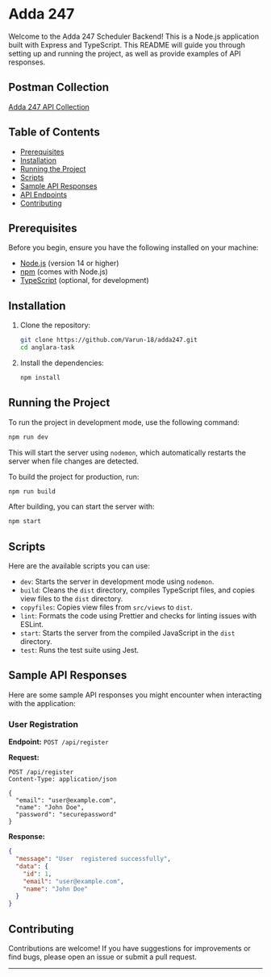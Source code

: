 # Adda 247

Welcome to the Adda 247 Scheduler Backend! This is a Node.js application built with Express and TypeScript. This README will guide you through setting up and running the project, as well as provide examples of API responses.

<!-- ## Deployment

The project has been successfully deployed on Render. Please note that the deployment is done on a free instance, which means the initial request can take up to 50 seconds for the instance to boot up and start running.
deployed url : https://anglara-task.onrender.com -->

## Postman Collection

[Adda 247 API Collection](https://varuns-team.postman.co/workspace/Varun's-Team-Workspace~ea98c8e3-d699-442f-8220-5699167b76d9/collection/28422425-417c154c-ef62-4b2d-8169-74dd2031826d?action=share&creator=28422425)

## Table of Contents

- [Prerequisites](#prerequisites)
- [Installation](#installation)
- [Running the Project](#running-the-project)
- [Scripts](#scripts)
- [Sample API Responses](#sample-api-responses)
- [API Endpoints](#api-endpoints)
- [Contributing](#contributing)

## Prerequisites

Before you begin, ensure you have the following installed on your machine:

- [Node.js](https://nodejs.org/) (version 14 or higher)
- [npm](https://www.npmjs.com/) (comes with Node.js)
- [TypeScript](https://www.typescriptlang.org/) (optional, for development)

## Installation

1. Clone the repository:

   ```bash
   git clone https://github.com/Varun-18/adda247.git
   cd anglara-task
   ```

2. Install the dependencies:

   ```bash
   npm install
   ```

## Running the Project

To run the project in development mode, use the following command:

```bash
npm run dev
```

This will start the server using `nodemon`, which automatically restarts the server when file changes are detected.

To build the project for production, run:

```bash
npm run build
```

After building, you can start the server with:

```bash
npm start
```

## Scripts

Here are the available scripts you can use:

- `dev`: Starts the server in development mode using `nodemon`.
- `build`: Cleans the `dist` directory, compiles TypeScript files, and copies view files to the `dist` directory.
- `copyfiles`: Copies view files from `src/views` to `dist`.
- `lint`: Formats the code using Prettier and checks for linting issues with ESLint.
- `start`: Starts the server from the compiled JavaScript in the `dist` directory.
- `test`: Runs the test suite using Jest.

## Sample API Responses

Here are some sample API responses you might encounter when interacting with the application:

### User Registration

**Endpoint:** `POST /api/register`

**Request:**

```http
POST /api/register
Content-Type: application/json

{
  "email": "user@example.com",
  "name": "John Doe",
  "password": "securepassword"
}
```

**Response:**

```json
{
  "message": "User  registered successfully",
  "data": {
    "id": 1,
    "email": "user@example.com",
    "name": "John Doe"
  }
}
```

<!-- ### User Login

**Endpoint:** `POST /api/login`

**Request:**

```http
POST /api/login
Content-Type: application/json

{
  "email": "user@example.com",
  "password": "securepassword"
}
```

**Response:**

```json
{
  "message": "Login successful"
}
```

### Delete Category

**Endpoint:** `DELETE /api/categories/:id`

**Request:**

```http
DELETE /api/categories/1
```

**Response:**

```json
{
  "message": "Category deleted successfully"
}
```

### Update Category

**Endpoint:** `PUT /api/categories`

**Request:**

```http
PUT /api/categories
Content-Type: application/json

{
  "id": "1",
  "name": "Updated Category Name",
  "status": "active"
}
```

**Response:**

```json
{
  "message": "Category updated successfully"
}
```

### Create Category

**Endpoint:** `POST /api/categories`

**Request:**

```http
POST /api/categories
Content-Type: application/json

{
  "name": "New Category",
  "parent": "1"
}
```

**Response:**

```json
{
  "message": "Category created successfully",
  "newCategory": {
    "id": "2",
    "name": "New Category",
    "parent": "1",
    "status": "active"
  }
}
```

## API Endpoints

Here’s a summary of the main API endpoints available in the application:

- **User Registration:** `POST /user/register`
- **User Login:** `POST /user/login`
- **Delete Category:** `DELETE /category/:id`
- **Update Category:** `PUT /category`
- **Create Category:** `POST /category`
- **Get Categories:** `GET /category` -->

## Contributing

Contributions are welcome! If you have suggestions for improvements or find bugs, please open an issue or submit a pull request.

---
